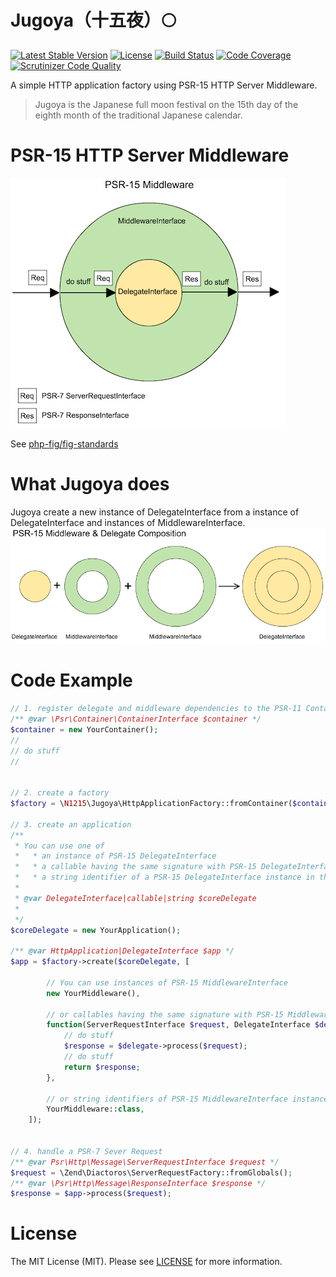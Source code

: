 # Jugoya（十五夜）🌕

[![Latest Stable Version](https://poser.pugx.org/n1215/jugoya/v/stable)](https://packagist.org/packages/n1215/jugoya)
[![License](https://poser.pugx.org/n1215/jugoya/license)](https://packagist.org/packages/n1215/jugoya)
[![Build Status](https://scrutinizer-ci.com/g/n1215/jugoya/badges/build.png?b=master)](https://scrutinizer-ci.com/g/n1215/jugoya/build-status/master)
[![Code Coverage](https://scrutinizer-ci.com/g/n1215/jugoya/badges/coverage.png?b=master)](https://scrutinizer-ci.com/g/n1215/jugoya/?branch=master)
[![Scrutinizer Code Quality](https://scrutinizer-ci.com/g/n1215/jugoya/badges/quality-score.png?b=master)](https://scrutinizer-ci.com/g/n1215/jugoya/?branch=master)

A simple HTTP application factory using PSR-15 HTTP Server Middleware.

> Jugoya is the Japanese full moon festival on the 15th day of the eighth month of the traditional Japanese calendar.

# PSR-15 HTTP Server Middleware

![psr15_middleware](doc/psr15_middleware.png)

See [php-fig/fig-standards](https://github.com/php-fig/fig-standards/blob/master/proposed/http-middleware/middleware.md)


# What Jugoya does
Jugoya create a new instance of DelegateInterface from a instance of DelegateInterface and instances of MiddlewareInterface.
![composition](doc/composition.png)


# Code Example

```php
// 1. register delegate and middleware dependencies to the PSR-11 Container
/** @var \Psr\Container\ContainerInterface $container */
$container = new YourContainer();
//
// do stuff
//


// 2. create a factory
$factory = \N1215\Jugoya\HttpApplicationFactory::fromContainer($container);

// 3. create an application
/**
 * You can use one of
 *   * an instance of PSR-15 DelegateInterface
 *   * a callable having the same signature with PSR-15 DelegateInterface
 *   * a string identifier of a PSR-15 DelegateInterface instance in the PSR-11 Container
 *
 * @var DelegateInterface|callable|string $coreDelegate
 *
 */
$coreDelegate = new YourApplication();

/** @var HttpApplication|DelegateInterface $app */
$app = $factory->create($coreDelegate, [

        // You can use instances of PSR-15 MiddlewareInterface
        new YourMiddleware(),

        // or callables having the same signature with PSR-15 MiddlewareInterface
        function(ServerRequestInterface $request, DelegateInterface $delegate) {
            // do stuff
            $response = $delegate->process($request);
            // do stuff
            return $response;
        },

        // or string identifiers of PSR-15 MiddlewareInterface instances in the PSR-11 Container
        YourMiddleware::class,
    ]);


// 4. handle a PSR-7 Sever Request
/** @var Psr\Http\Message\ServerRequestInterface $request */
$request = \Zend\Diactoros\ServerRequestFactory::fromGlobals();
/** @var \Psr\Http\Message\ResponseInterface $response */
$response = $app->process($request);
```

# License

The MIT License (MIT). Please see [LICENSE](LICENSE) for more information.
